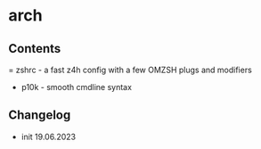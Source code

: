 # arch

## Contents

= zshrc - a fast z4h config with a few OMZSH plugs and modifiers
- p10k  - smooth cmdline syntax

## Changelog

- init 19.06.2023
